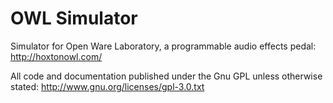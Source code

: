 OWL Simulator
=============

Simulator for Open Ware Laboratory, a programmable audio effects pedal: http://hoxtonowl.com/

All code and documentation published under the Gnu GPL unless otherwise stated: http://www.gnu.org/licenses/gpl-3.0.txt
